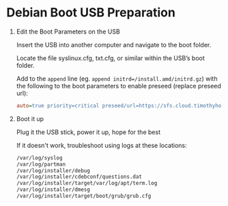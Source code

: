 # Debian Boot USB Preparation

1. Edit the Boot Parameters on the USB

    Insert the USB into another computer and navigate to the boot folder.

    Locate the file syslinux.cfg, txt.cfg, or similar within the USB’s boot folder.

    Add to the `append` line (eg. `append initrd=/install.amd/initrd.gz`) with the following to the boot parameters to enable preseed (replace preseed url):

    ```cfg
    auto=true priority=critical preseed/url=https://sfs.cloud.timothyholmes.com.au/8f664522-f78a-411f-8491-e9730139301c
    ```

2. Boot it up

    Plug it the USB stick, power it up, hope for the best

    If it doesn't work, troubleshoot using logs at these locations:

    ```sh
    /var/log/syslog
    /var/log/partman
    /var/log/installer/debug
    /var/log/installer/cdebconf/questions.dat
    /var/log/installer/target/var/log/apt/term.log
    /var/log/installer/dmesg
    /var/log/installer/target/boot/grub/grub.cfg
    ```
